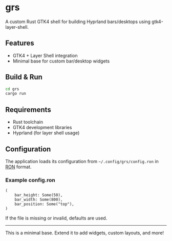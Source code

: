 # grs

A custom Rust GTK4 shell for building Hyprland bars/desktops using gtk4-layer-shell.

## Features
- GTK4 + Layer Shell integration
- Minimal base for custom bar/desktop widgets

## Build & Run

```sh
cd grs
cargo run
```

## Requirements
- Rust toolchain
- GTK4 development libraries
- Hyprland (for layer shell usage)

## Configuration

The application loads its configuration from `~/.config/grs/config.ron` in [RON](https://github.com/ron-rs/ron) format.

### Example config.ron
```ron
(
    bar_height: Some(50),
    bar_width: Some(800),
    bar_position: Some("top"),
)
```

If the file is missing or invalid, defaults are used.

---
This is a minimal base. Extend it to add widgets, custom layouts, and more! 